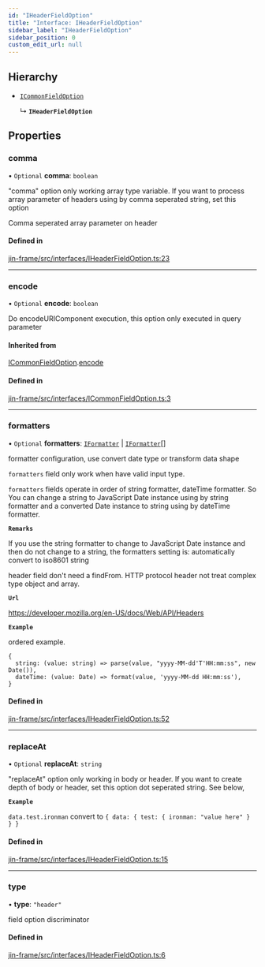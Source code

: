 ```yaml
---
id: "IHeaderFieldOption"
title: "Interface: IHeaderFieldOption"
sidebar_label: "IHeaderFieldOption"
sidebar_position: 0
custom_edit_url: null
---
```


## Hierarchy

- [`ICommonFieldOption`](ICommonFieldOption.md)

  ↳ **`IHeaderFieldOption`**

## Properties

### comma

• `Optional` **comma**: `boolean`

"comma" option only working array type variable. If you want to process array parameter of headers
using by comma seperated string, set this option

Comma seperated array parameter on header

#### Defined in

[jin-frame/src/interfaces/IHeaderFieldOption.ts:23](https://github.com/imjuni/jin-frame/blob/8c406fc/src/interfaces/IHeaderFieldOption.ts#L23)

___

### encode

• `Optional` **encode**: `boolean`

Do encodeURIComponent execution, this option only executed in query parameter

#### Inherited from

[ICommonFieldOption](ICommonFieldOption.md).[encode](ICommonFieldOption.md#encode)

#### Defined in

[jin-frame/src/interfaces/ICommonFieldOption.ts:3](https://github.com/imjuni/jin-frame/blob/8c406fc/src/interfaces/ICommonFieldOption.ts#L3)

___

### formatters

• `Optional` **formatters**: [`IFormatter`](IFormatter.md) \| [`IFormatter`](IFormatter.md)[]

formatter configuration, use convert date type or transform data shape

`formatters` field only work when have valid input type.

`formatters` fields operate in order of string formatter, dateTime formatter. So You can change a string to
JavaScript Date instance using by string formatter and a converted Date instance to string using by dateTime
formatter.

**`Remarks`**

If you use the string formatter to change to JavaScript Date instance and then do not change to a string,
the formatters setting is: automatically convert to iso8601 string

header field don't need a findFrom. HTTP protocol header not treat complex type object and array.

**`Url`**

https://developer.mozilla.org/en-US/docs/Web/API/Headers

**`Example`**

ordered example.

```
{
  string: (value: string) => parse(value, "yyyy-MM-dd'T'HH:mm:ss", new Date()),
  dateTime: (value: Date) => format(value, 'yyyy-MM-dd HH:mm:ss'),
}
```

#### Defined in

[jin-frame/src/interfaces/IHeaderFieldOption.ts:52](https://github.com/imjuni/jin-frame/blob/8c406fc/src/interfaces/IHeaderFieldOption.ts#L52)

___

### replaceAt

• `Optional` **replaceAt**: `string`

"replaceAt" option only working in body or header. If you want to create depth of body or header,
set this option dot seperated string. See below,

**`Example`**

`data.test.ironman` convert to `{ data: { test: { ironman: "value here" } } }`

#### Defined in

[jin-frame/src/interfaces/IHeaderFieldOption.ts:15](https://github.com/imjuni/jin-frame/blob/8c406fc/src/interfaces/IHeaderFieldOption.ts#L15)

___

### type

• **type**: ``"header"``

field option discriminator

#### Defined in

[jin-frame/src/interfaces/IHeaderFieldOption.ts:6](https://github.com/imjuni/jin-frame/blob/8c406fc/src/interfaces/IHeaderFieldOption.ts#L6)
